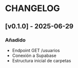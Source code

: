 # CHANGELOG

## [v0.1.0] - 2025-06-29
### Añadido
- Endpoint GET /usuarios
- Conexión a Supabase
- Estructura inicial de carpetas